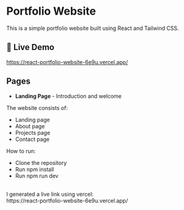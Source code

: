 # Portfolio Website
This is a simple portfolio website built using React and Tailwind CSS. <br />

## 🔗 Live Demo <br />
https://react-portfolio-website-6e9u.vercel.app/

## Pages
- **Landing Page** - Introduction and welcome

The website consists of:
<ul>
  <li>Landing page</li>
  <li>About page</li>
  <li>Projects page</li>
  <li>Contact page</li>
</ul>
How to run:
<ul>
  <li>Clone the repository</li>
  <li>Run npm install</li>
  <li>Run npm run dev</li>
</ul>
<br />
I generated a live link using vercel: <br />
https://react-portfolio-website-6e9u.vercel.app/
